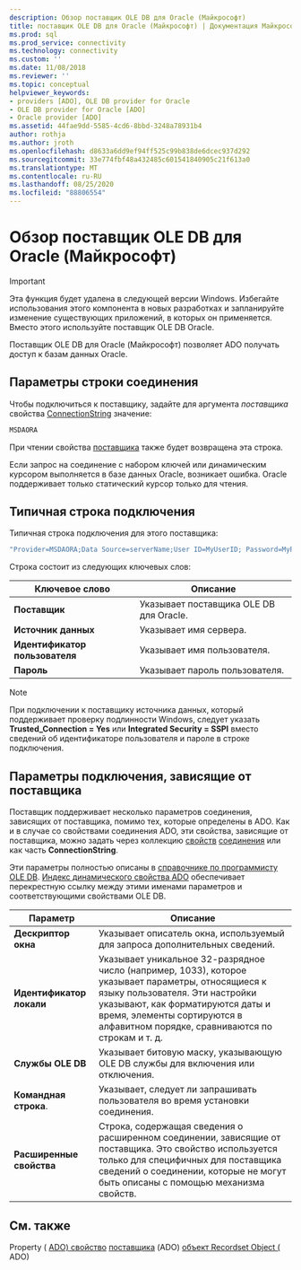 ```yaml
---
description: Обзор поставщик OLE DB для Oracle (Майкрософт)
title: поставщик OLE DB для Oracle (Майкрософт) | Документация Майкрософт
ms.prod: sql
ms.prod_service: connectivity
ms.technology: connectivity
ms.custom: ''
ms.date: 11/08/2018
ms.reviewer: ''
ms.topic: conceptual
helpviewer_keywords:
- providers [ADO], OLE DB provider for Oracle
- OLE DB provider for Oracle [ADO]
- Oracle provider [ADO]
ms.assetid: 44fae9dd-5585-4cd6-8bbd-3248a78931b4
author: rothja
ms.author: jroth
ms.openlocfilehash: d8633a6dd9ef94ff525c99b838de6dcec937d292
ms.sourcegitcommit: 33e774fbf48a432485c601541840905c21f613a0
ms.translationtype: MT
ms.contentlocale: ru-RU
ms.lasthandoff: 08/25/2020
ms.locfileid: "88806554"
---
```

# <a name="microsoft-ole-db-provider-for-oracle-overview"></a>Обзор поставщик OLE DB для Oracle (Майкрософт)
> [!IMPORTANT]
>  Эта функция будет удалена в следующей версии Windows. Избегайте использования этого компонента в новых разработках и запланируйте изменение существующих приложений, в которых он применяется. Вместо этого используйте поставщик OLE DB Oracle.

 Поставщик OLE DB для Oracle (Майкрософт) позволяет ADO получать доступ к базам данных Oracle.

## <a name="connection-string-parameters"></a>Параметры строки соединения
 Чтобы подключиться к поставщику, задайте для аргумента *поставщика* свойства [ConnectionString](../../reference/ado-api/connectionstring-property-ado.md) значение:

```vb
MSDAORA
```

 При чтении свойства [поставщика](../../reference/ado-api/provider-property-ado.md) также будет возвращена эта строка.

 Если запрос на соединение с набором ключей или динамическим курсором выполняется в базе данных Oracle, возникает ошибка. Oracle поддерживает только статический курсор только для чтения.

## <a name="typical-connection-string"></a>Типичная строка подключения
 Типичная строка подключения для этого поставщика:

```vb
"Provider=MSDAORA;Data Source=serverName;User ID=MyUserID; Password=MyPassword;"
```

 Строка состоит из следующих ключевых слов:

|Ключевое слово|Описание|
|-------------|-----------------|
|**Поставщик**|Указывает поставщика OLE DB для Oracle.|
|**Источник данных**|Указывает имя сервера.|
|**Идентификатор пользователя**|Указывает имя пользователя.|
|**Пароль**|Указывает пароль пользователя.|

> [!NOTE]
>  При подключении к поставщику источника данных, который поддерживает проверку подлинности Windows, следует указать **Trusted_Connection = Yes** или **Integrated Security = SSPI** вместо сведений об идентификаторе пользователя и пароле в строке подключения.

## <a name="provider-specific-connection-parameters"></a>Параметры подключения, зависящие от поставщика
 Поставщик поддерживает несколько параметров соединения, зависящих от поставщика, помимо тех, которые определены в ADO. Как и в случае со свойствами соединения ADO, эти свойства, зависящие от поставщика, можно задать через коллекцию [свойств](../../reference/ado-api/properties-collection-ado.md) [соединения](../../reference/ado-api/connection-object-ado.md) или как часть **ConnectionString**.

 Эти параметры полностью описаны в [справочнике по программисту OLE DB](/previous-versions/windows/desktop/ms713643(v=vs.85)). [Индекс динамического свойства ADO](../../reference/ado-api/ado-dynamic-property-index.md) обеспечивает перекрестную ссылку между этими именами параметров и соответствующими свойствами OLE DB.

|Параметр|Описание|
|---------------|-----------------|
|**Дескриптор окна**|Указывает описатель окна, используемый для запроса дополнительных сведений.|
|**Идентификатор локали**|Указывает уникальное 32-разрядное число (например, 1033), которое указывает параметры, относящиеся к языку пользователя. Эти настройки указывают, как форматируются даты и время, элементы сортируются в алфавитном порядке, сравниваются по строкам и т. д.|
|**Службы OLE DB**|Указывает битовую маску, указывающую OLE DB службы для включения или отключения.|
|**Командная строка**.|Указывает, следует ли запрашивать пользователя во время установки соединения.|
|**Расширенные свойства**|Строка, содержащая сведения о расширенном соединении, зависящие от поставщика. Это свойство используется только для специфичных для поставщика сведений о соединении, которые не могут быть описаны с помощью механизма свойств.|

## <a name="see-also"></a>См. также
 Property ( [ADO) свойство](../../reference/ado-api/connectionstring-property-ado.md) [поставщика](../../reference/ado-api/provider-property-ado.md) (ADO) [объект Recordset Object (](../../reference/ado-api/recordset-object-ado.md) ADO)